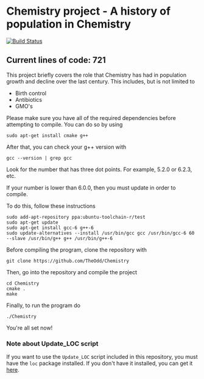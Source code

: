 # Chemistry project - A history of population in Chemistry

[![Build Status](https://travis-ci.com/TheOdd/Chemistry.svg?token=dfSE1qYjxpgtga9sUFaC&branch=master)](https://travis-ci.com/TheOdd/Chemistry)

## Current lines of code: 721

This project briefly covers the role that Chemistry has had in population growth and decline over the last century. This includes, but is not limited to

 - Birth control
 - Antibiotics
 - GMO's

Please make sure you have all of the required dependencies before attempting to compile. You can do so by using

    sudo apt-get install cmake g++

After that, you can check your g++ version with

    gcc --version | grep gcc

Look for the number that has three dot points. For example, 5.2.0 or 6.2.3, etc.

If your number is lower than 6.0.0, then you must update in order to compile.

To do this, follow these instructions

    sudo add-apt-repository ppa:ubuntu-toolchain-r/test
    sudo apt-get update
    sudo apt-get install gcc-6 g++-6
    sudo update-alternatives --install /usr/bin/gcc gcc /usr/bin/gcc-6 60 --slave /usr/bin/g++ g++ /usr/bin/g++-6

Before compiling the program, clone the repository with

    git clone https://github.com/TheOdd/Chemistry

Then, go into the repository and compile the project

    cd Chemistry
    cmake .
    make

Finally, to run the program do

    ./Chemistry

You're all set now!

### Note about Update_LOC script

If you want to use the `Update_LOC` script included in this repository, you must have the `loc` package installed. If you don't have it installed, you can get it [here](https://github.com/cgag/loc).
